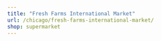 ```yaml
---
title: "Fresh Farms International Market"
url: /chicago/fresh-farms-international-market/
shop: supermarket
---
```

